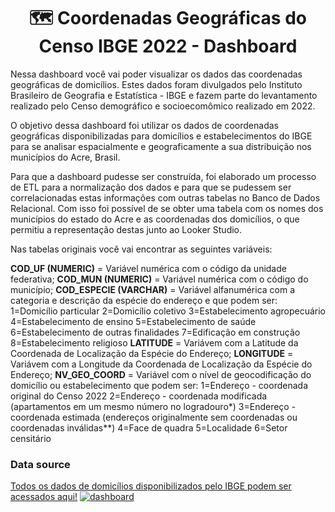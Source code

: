 
<h1 align="center"> 🗺 Coordenadas Geográficas do Censo IBGE 2022 - Dashboard</h1>

Nessa dashboard você vai poder visualizar os dados das coordenadas geográficas de domicílios. Estes dados foram divulgados pelo Instituto Brasileiro de Geografia e Estatística - IBGE e fazem parte do levantamento realizado pelo Censo demográfico e socioecomômico realizado em 2022.

O objetivo dessa dashboard foi utilizar os dados de coordenadas geográficas disponibilizadas para domicílios e estabelecimentos do IBGE para se analisar espacialmente e geograficamente a sua distribuição nos municípios do Acre, Brasil.

Para que a dashboard pudesse ser construída, foi elaborado um processo de ETL para a normalização dos dados e para que se pudessem ser correlacionadas estas informações com outras tabelas no Banco de Dados Relacional. Com isso foi possível de se obter uma tabela com os nomes dos municípios do estado do Acre e as coordenadas dos domicílios, o que permitiu a representação destas junto ao Looker Studio.

Nas tabelas originais você vai encontrar as seguintes variáveis:

**COD_UF (NUMERIC)** = Variável numérica com o código da unidade federativa;
**COD_MUN (NUMERIC)** = Variável numérica com o código do município;
**COD_ESPECIE (VARCHAR)** = Variável alfanumérica com a categoria e descrição da espécie do endereço e que podem ser:
  1=Domicílio particular
  2=Domicílio coletivo
  3=Estabelecimento agropecuário
  4=Estabelecimento de ensino
  5=Estabelecimento de saúde
  6=Estabelecimento de outras finalidades
  7=Edificação em construção
  8=Estabelecimento religioso
**LATITUDE** =  Variávem com a Latitude da Coordenada de Localização da Espécie do Endereço;
**LONGITUDE** = Variávem com a Longitude da Coordenada de Localização da Espécie do Endereço;
**NV_GEO_COORD** = Variável com o nível de geocodificação do domicílio ou estabelecimento que podem ser:
  1=Endereço - coordenada original do Censo 2022
  2=Endereço - coordenada modificada (apartamentos em um mesmo número no logradouro*)
  3=Endereço - coordenada estimada (endereços originalmente sem coordenadas ou coordenadas inválidas**)
  4=Face de quadra
  5=Localidade
  6=Setor censitário

<h3>Data source</h3>

<a href="https://www.ibge.gov.br/estatisticas/sociais/populacao/38734-cadastro-nacional-de-enderecos-para-fins-estatisticos.html?edicao=38891&t=resultados">Todos os dados de domicílios disponibilizados pelo IBGE podem ser acessados aqui!</a>
<a href="https://lookerstudio.google.com/reporting/29cb3a4c-5ab0-4275-b254-ff0b83562033" target="_blank" rel="noreferrer"> <img src="https://github.com/earapanos/Censo22CoordenadasGeograficas/assets/52800638/5919327f-9538-4a53-9a41-304388f35175" alt="dashboard"> </a> 




